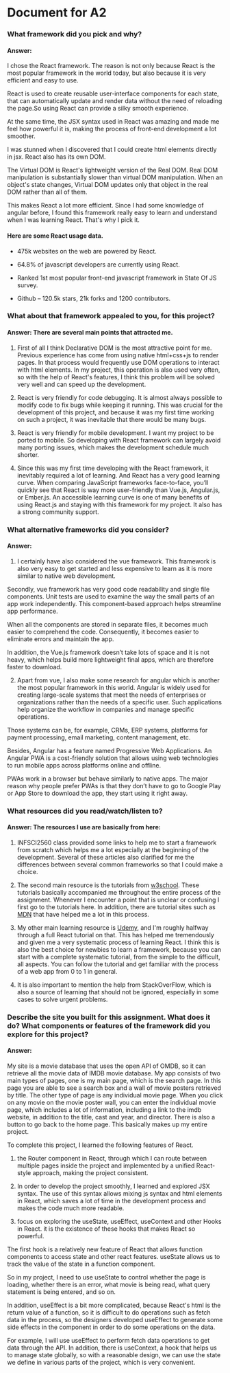 # Document for A2

### **What framework did you pick and why?**

#### Answer:

I chose the React framework. The reason is not only because React is the most popular framework in the world today, but also because it is very efficient and easy to use.

React is used to create reusable user-interface components for each state, that can automatically update and render data without the need of reloading the page.So using React can provide a silky smooth experience.

At the same time, the JSX syntax used in React was amazing and made me feel how powerful it is, making the process of front-end development a lot smoother.

I was stunned when I discovered that I could create html elements directly in jsx. React also has its own DOM.

The Virtual DOM is React's lightweight version of the Real DOM. Real DOM manipulation is substantially slower than virtual DOM manipulation. When an object's state changes, Virtual DOM updates only that object in the real DOM rather than all of them.

This makes React a lot more efficient. Since I had some knowledge of angular before, I found this framework really easy to learn and understand when I was learning React. That's why I pick it.

#### Here are some React usage data.

- 475k websites on the web are powered by React.

- 64.8% of javascript developers are currently using React.
- Ranked 1st most popular front-end javascript framework in State Of JS survey.
- Github – 120.5k stars, 21k forks and 1200 contributors.

### **What about that framework appealed to you, for this project?**

#### Answer: There are several main points that attracted me.

1. First of all I think Declarative DOM is the most attractive point for me. Previous experience has come from using native html+css+js to render pages. In that process would frequently use DOM operations to interact with html elements. In my project, this operation is also used very often, so with the help of React's features, I think this problem will be solved very well and can speed up the development.

2. React is very friendly for code debugging. It is almost always possible to modify code to fix bugs while keeping it running. This was crucial for the development of this project, and because it was my first time working on such a project, it was inevitable that there would be many bugs.

3. React is very friendly for mobile development. I want my project to be ported to mobile. So developing with React framework can largely avoid many porting issues, which makes the development schedule much shorter.

4. Since this was my first time developing with the React framework, it inevitably required a lot of learning. And React has a very good learning curve. When comparing JavaScript frameworks face-to-face, you’ll quickly see that React is way more user-friendly than Vue.js, Angular.js, or Ember.js. An accessible learning curve is one of many benefits of using React.js and staying with this framework for my project. It also has a strong community support.

### **What alternative frameworks did you consider?**

#### Answer:

1. I certainly have also considered the vue framework. This framework is also very easy to get started and less expensive to learn as it is more similar to native web development.

Secondly, vue framework has very good code readability and single file components. Unit tests are used to examine the way the small parts of an app work independently. This component-based approach helps streamline app performance.

When all the components are stored in separate files, it becomes much easier to comprehend the code. Consequently, it becomes easier to eliminate errors and maintain the app.

In addition, the Vue.js framework doesn’t take lots of space and it is not heavy, which helps build more lightweight final apps, which are therefore faster to download.

2. Apart from vue, I also make some research for angular which is another the most popular framework in this world. Angular is widely used for creating large-scale systems that meet the needs of enterprises or organizations rather than the needs of a specific user. Such applications help organize the workflow in companies and manage specific operations.

Those systems can be, for example, CRMs, ERP systems, platforms for payment processing, email marketing, content management, etc.

Besides, Angular has a feature named Progressive Web Applications. An Angular PWA is a cost-friendly solution that allows using web technologies to run mobile apps across platforms online and offline.

PWAs work in a browser but behave similarly to native apps. The major reason why people prefer PWAs is that they don’t have to go to Google Play or App Store to download the app, they start using it right away.

### **What resources did you read/watch/listen to?**

#### Answer: The resources I use are basically from here:

1. INFSCI2560 class provided some links to help me to start a framework from scratch which helps me a lot especially at the beginning of the development. Several of these articles also clarified for me the differences between several common frameworks so that I could make a choice.

2. The second main resource is the tutorials from [w3school](https://www.w3schools.com/). These tutorials basically accompanied me throughout the entire process of the assignment. Whenever I encounter a point that is unclear or confusing I first go to the tutorials here. In addition, there are tutorial sites such as [MDN](https://developer.mozilla.org/) that have helped me a lot in this process.

3. My other main learning resource is [Udemy](https://www.udemy.com/course/react-tutorial-and-projects-course/), and I'm roughly halfway through a full React tutorial on that. This has helped me tremendously and given me a very systematic process of learning React. I think this is also the best choice for newbies to learn a framework, because you can start with a complete systematic tutorial, from the simple to the difficult, all aspects. You can follow the tutorial and get familiar with the process of a web app from 0 to 1 in general.

4. It is also important to mention the help from StackOverFlow, which is also a source of learning that should not be ignored, especially in some cases to solve urgent problems.

### **Describe the site you built for this assignment. What does it do? What components or features of the framework did you explore for this project?**

#### Answer:

My site is a movie database that uses the open API of OMDB, so it can retrieve all the movie data of IMDB movie database. My app consists of two main types of pages, one is my main page, which is the search page. In this page you are able to see a search box and a wall of movie posters retrieved by title. The other type of page is any individual movie page. When you click on any movie on the movie poster wall, you can enter the individual movie page, which includes a lot of information, including a link to the imdb website, in addition to the title, cast and year, and director. There is also a button to go back to the home page. This basically makes up my entire project.

To complete this project, I learned the following features of React.

1. the Router component in React, through which I can route between multiple pages inside the project and implemented by a unified React-style approach, making the project consistent.

2. In order to develop the project smoothly, I learned and explored JSX syntax. The use of this syntax allows mixing js syntax and html elements in React, which saves a lot of time in the development process and makes the code much more readable.

3. focus on exploring the useState, useEffect, useContext and other Hooks in React. it is the existence of these hooks that makes React so powerful.

The first hook is a relatively new feature of React that allows function components to access state and other react features. useState allows us to track the value of the state in a function component.

So in my project, I need to use useState to control whether the page is loading, whether there is an error, what movie is being read, what query statement is being entered, and so on.

In addition, useEffect is a bit more complicated, because React's html is the return value of a function, so it is difficult to do operations such as fetch data in the process, so the designers developed useEffect to generate some side effects in the component in order to do some operations on the data.

For example, I will use useEffect to perform fetch data operations to get data through the API. In addition, there is useContext, a hook that helps us to manage state globally, so with a reasonable design, we can use the state we define in various parts of the project, which is very convenient.
